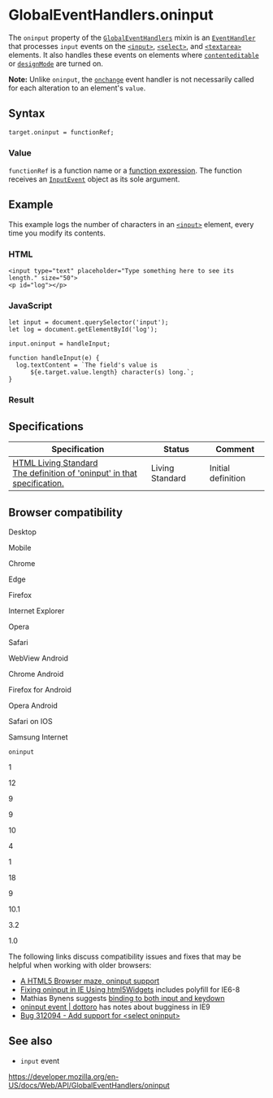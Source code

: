GlobalEventHandlers.oninput
===========================

The `oninput` property of the [`GlobalEventHandlers`](../globaleventhandlers) mixin is an [`EventHandler`](https://developer.mozilla.org/en-US/docs/Web/Events/Event_handlers) that processes `input` events on the [`<input>`](https://developer.mozilla.org/en-US/docs/Web/HTML/Element/input), [`<select>`](https://developer.mozilla.org/en-US/docs/Web/HTML/Element/select), and [`<textarea>`](https://developer.mozilla.org/en-US/docs/Web/HTML/Element/textarea) elements. It also handles these events on elements where [`contenteditable`](../htmlelement/contenteditable) or [`designMode`](../document/designmode) are turned on.

**Note:** Unlike `oninput`, the [`onchange`](onchange) event handler is not necessarily called for each alteration to an element's `value`.

Syntax
------

    target.oninput = functionRef;

### Value

`functionRef` is a function name or a [function expression](https://developer.mozilla.org/en-US/docs/Web/JavaScript/Reference/Operators/function). The function receives an [`InputEvent`](../inputevent) object as its sole argument.

Example
-------

This example logs the number of characters in an [`<input>`](https://developer.mozilla.org/en-US/docs/Web/HTML/Element/input) element, every time you modify its contents.

### HTML

    <input type="text" placeholder="Type something here to see its length." size="50">
    <p id="log"></p>

### JavaScript

    let input = document.querySelector('input');
    let log = document.getElementById('log');

    input.oninput = handleInput;

    function handleInput(e) {
      log.textContent = `The field's value is
          ${e.target.value.length} character(s) long.`;
    }

### Result

Specifications
--------------

<table><thead><tr class="header"><th>Specification</th><th>Status</th><th>Comment</th></tr></thead><tbody><tr class="odd"><td><a href="https://html.spec.whatwg.org/multipage/#ix-handler-oninput">HTML Living Standard<br />
<span class="small">The definition of 'oninput' in that specification.</span></a></td><td><span class="spec-living">Living Standard</span></td><td>Initial definition</td></tr></tbody></table>

Browser compatibility
---------------------

Desktop

Mobile

Chrome

Edge

Firefox

Internet Explorer

Opera

Safari

WebView Android

Chrome Android

Firefox for Android

Opera Android

Safari on IOS

Samsung Internet

`oninput`

1

12

9

9

10

4

1

18

9

10.1

3.2

1.0

The following links discuss compatibility issues and fixes that may be helpful when working with older browsers:

-   [A HTML5 Browser maze, oninput support](https://blog.danielfriesen.name/2010/02/16/html5-browser-maze-oninput-support/)
-   [Fixing oninput in IE Using html5Widgets](https://www.useragentman.com/blog/2011/05/12/fixing-oninput-in-ie9-using-html5widgets/) includes polyfill for IE6-8
-   Mathias Bynens suggests [binding to both input and keydown](https://mathiasbynens.be/notes/oninput)
-   [oninput event | dottoro](http://help.dottoro.com/ljhxklln.php) has notes about bugginess in IE9
-   [Bug 312094 - Add support for &lt;select oninput&gt;](https://bugzilla.mozilla.org/show_bug.cgi?id=312094)

See also
--------

-   `input` event

<a href="https://developer.mozilla.org/en-US/docs/Web/API/GlobalEventHandlers/oninput" class="_attribution-link">https://developer.mozilla.org/en-US/docs/Web/API/GlobalEventHandlers/oninput</a>
